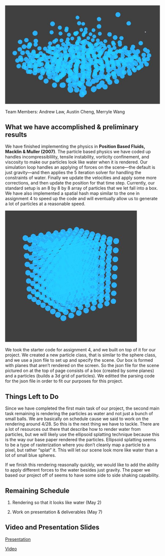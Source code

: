 ![asdfasdf](./website/milestonePic1.JPG)

Team Members: Andrew Law, Austin Cheng, Merryle Wang

## What we have accomplished & preliminary results

We have finished implementing the physics in **Position Based Fluids, Macklin & Muller (2007)**. The particle based physics we have coded up handles incompressiblility, tensile instability, vorticity confinement, and viscosity to make our particles look like water when it is rendered. Our simulation loop handles an applying of forces on the scene—the default is just gravity—and then applies the 5 iteration solver for handling the constraints of water. Finally we update the velocities and apply some more corrections, and then update the position for that time step. Currently, our standard setup is an 8 by 8 by 8 array of particles that we let fall into a box. We have also implemented a spatial hash map similar to the one in assignment 4 to speed up the code and will eventually allow us to generate a lot of particles at a reasonable speed.

![](./website/milestonePic2.JPG)

We took the starter code for assignment 4, and we built on top of it for our project. We created a new particle class, that is similar to the sphere class, and we use a json file to set up and specify the scene. Our box is formed with planes that aren’t rendered on the screen. So the json file for the scene pictured on at the top of page consists of a box (created by some planes) and a particles (builds a 3d grid of particles). We editted the parsing code for the json file in order to fit our purposes for this project.

## Things Left to Do

Since we have completed the first main task of our project, the second main task remaining is rendering the particles as water and not just a bunch of small balls. We are basically on schedule cause we said to work on the rendering around 4/28. So this is the next thing we have to tackle. There are a lot of resources out there that describe how to render water from particles, but we will likely use the ellipsoid splatting technique because this is the way our base paper rendered the particles. Ellipsoid splatting seems to be a type of rasterization where you don’t cleanly map a particle to a pixel, but rather “splat” it. This will let our scene look more like water than a lot of small blue spheres.

If we finish this rendering reasonally quickly, we would like to add the ability to apply different forces to the water besides just gravity. The paper we based our project off of seems to have some side to side shaking capability. 


## Remaining Schedule
1. Rendering so that it looks like water (May 2)

2. Work on presentation & deliverables (May 7)

## Video and Presentation Slides
[Presentation](https://docs.google.com/presentation/d/1AVGYC2m6_7dXv4_j0M80rZT4XRSCF1Swt-rL6er98Zk)

[Video](https://youtu.be/nTayrP6n23Q)

